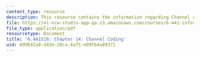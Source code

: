 ```yaml
---
content_type: resource
description: This resource contains the information regarding Channel coding.
file: https://ol-ocw-studio-app-qa.s3.amazonaws.com/courses/6-441-information-theory-spring-2016/8d9b42a8d43e28ca4a75e09fb4a89371_MIT6_441S16_chapter_14.pdf
file_type: application/pdf
resourcetype: Document
title: '6.441S16: Chapter 14: Channel Coding'
uid: 8d9b42a8-d43e-28ca-4a75-e09fb4a89371
---
```

